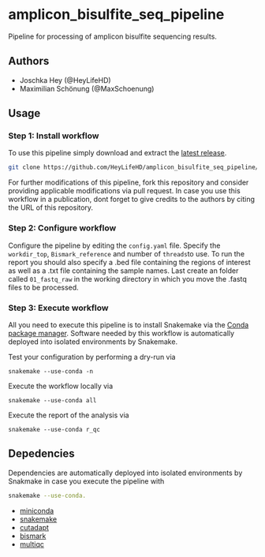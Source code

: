 # amplicon_bisulfite_seq_pipeline
Pipeline for processing of amplicon bisulfite sequencing results.


## Authors
* Joschka Hey (@HeyLifeHD)
* Maximilian Schönung (@MaxSchoenung)

## Usage

### Step 1: Install workflow

To use this pipeline simply download and extract the [latest release](https://github.com/HeyLifeHD/amplicon_bisulfite_seq_pipeline).
```bash
git clone https://github.com/HeyLifeHD/amplicon_bisulfite_seq_pipeline/
```
For further modifications of this pipeline, fork this repository and consider providing applicable modifications via pull request. 
In case you use this workflow in a publication, dont forget to give credits to the authors by citing the URL of this repository.

### Step 2: Configure workflow

Configure the pipeline by editing the `config.yaml` file. Specify the `workdir_top`, `Bismark_reference` and number of `threads`to use. To run the report you should also specify a .bed file containing the regions of interest as well as a .txt file containing the sample names. 
Last create an folder called `01_fastq_raw` in the working directory in which you move the .fastq files to be processed. 

### Step 3: Execute workflow

All you need to execute this pipeline is to install Snakemake via the [Conda package manager](http://snakemake.readthedocs.io/en/stable/getting_started/installation.html#installation-via-conda). Software needed by this workflow is automatically deployed into isolated environments by Snakemake.

Test your configuration by performing a dry-run via

    snakemake --use-conda -n

Execute the workflow locally via

    snakemake --use-conda all

Execute the report of the analysis via

    snakemake --use-conda r_qc


## Depedencies
Dependencies are automatically deployed into isolated environments by Snakmake in case you execute the pipeline with 
```bash
snakemake --use-conda.
```
- [miniconda](https://conda.io/miniconda.html)
- [snakemake](https://snakemake.readthedocs.io/en/stable/)
- [cutadapt](https://cutadapt.readthedocs.io/)
- [bismark](https://www.bioinformatics.babraham.ac.uk/projects/bismark/)
- [multiqc](https://multiqc.info/)
